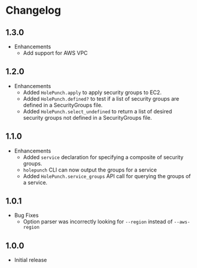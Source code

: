 # Changelog

## 1.3.0

* Enhancements
  * Add support for AWS VPC

## 1.2.0

* Enhancements
  * Added `HolePunch.apply` to apply security groups to EC2.
  * Added `HolePunch.defined?` to test if a list of security groups are defined in a SecurityGroups file.
  * Added `HolePunch.select_undefined` to return a list of desired security groups not defined in a SecurityGroups file.

## 1.1.0

* Enhancements
  * Added `service` declaration for specifying a composite of security groups.
  * `holepunch` CLI can now output the groups for a service
  * Added `HolePunch.service_groups` API call for querying the groups of a service.

## 1.0.1

* Bug Fixes
  * Option parser was incorrectly looking for `--region` instead of `--aws-region`

## 1.0.0

* Initial release
